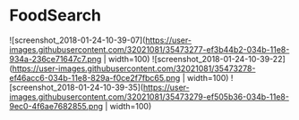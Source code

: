 # FoodSearch

![screenshot_2018-01-24-10-39-07](https://user-images.githubusercontent.com/32021081/35473277-ef3b44b2-034b-11e8-934a-236ce71647c7.png | width=100)
![screenshot_2018-01-24-10-39-22](https://user-images.githubusercontent.com/32021081/35473278-ef46acc6-034b-11e8-829a-f0ce2f7fbc65.png | width=100)
![screenshot_2018-01-24-10-39-35](https://user-images.githubusercontent.com/32021081/35473279-ef505b36-034b-11e8-9ec0-4f6ae7682855.png | width=100)
